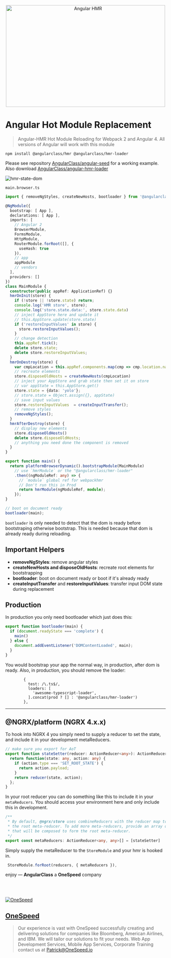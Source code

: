 <p align="center">
  <a href="http://angularclass.com" target="_blank">
    <img src="https://cloud.githubusercontent.com/assets/1016365/26220655/77e69902-3be1-11e7-8305-87471affe598.png" alt="Angular HMR" width="500" height="320"/>
  </a>
</p>


# Angular Hot Module Replacement
> Angular-HMR
Hot Module Reloading for Webpack 2 and Angular 4. All versions of Angular will work with this module

`npm install @angularclass/hmr @angularclass/hmr-loader`

Please see repository [AngularClass/angular-seed](https://github.com/AngularClass/angular-seed) for a working example.  
Also download [AngularClass/angular-hmr-loader](https://github.com/AngularClass/angular-hmr-loader)

![hmr-state-dom](https://cloud.githubusercontent.com/assets/1016365/18380378/e573320e-762b-11e6-99e0-cc110ffacc6a.gif)

`main.browser.ts`
```typescript
import { removeNgStyles, createNewHosts, bootloader } from '@angularclass/hmr';

@NgModule({
  bootstrap: [ App ],
  declarations: [ App ],
  imports: [
    // Angular 2
    BrowserModule,
    FormsModule,
    HttpModule,
    RouterModule.forRoot([], {
      useHash: true
    }),
    // app
    appModule
    // vendors
  ],
  providers: []
})
class MainModule {
  constructor(public appRef: ApplicationRef) {}
  hmrOnInit(store) {
    if (!store || !store.state) return;
    console.log('HMR store', store);
    console.log('store.state.data:', store.state.data)
    // inject AppStore here and update it
    // this.AppStore.update(store.state)
    if ('restoreInputValues' in store) {
      store.restoreInputValues();
    }
    // change detection
    this.appRef.tick();
    delete store.state;
    delete store.restoreInputValues;
  }
  hmrOnDestroy(store) {
    var cmpLocation = this.appRef.components.map(cmp => cmp.location.nativeElement);
    // recreate elements
    store.disposeOldHosts = createNewHosts(cmpLocation)
    // inject your AppStore and grab state then set it on store
    // var appState = this.AppStore.get()
    store.state = {data: 'yolo'};
    // store.state = Object.assign({}, appState)
    // save input values
    store.restoreInputValues  = createInputTransfer();
    // remove styles
    removeNgStyles();
  }
  hmrAfterDestroy(store) {
    // display new elements
    store.disposeOldHosts()
    delete store.disposeOldHosts;
    // anything you need done the component is removed
  }
}

export function main() {
  return platformBrowserDynamic().bootstrapModule(MainModule)
    // use `hmrModule` or the "@angularclass/hmr-loader"
    .then((ngModuleRef: any) => {
      // `module` global ref for webpackhmr
      // Don't run this in Prod
      return hmrModule(ngModuleRef, module);
    });
}

// boot on document ready
bootloader(main);

```
`bootloader` is only needed to detect that the dom is ready before bootstraping otherwise bootstrap. This is needed because that dom is already ready during reloading.

## Important Helpers
* **removeNgStyles**: remove angular styles
* **createNewHosts and disposeOldHosts**: recreate root elements for bootstrapping
* **bootloader**: boot on document ready or boot if it's already ready
* **createInputTransfer** and **restoreInputValues**: transfer input DOM state during replacement

## Production
In production you only need bootloader which just does this:
```typescript
export function bootloader(main) {
  if (document.readyState === 'complete') {
    main()
  } else {
    document.addEventListener('DOMContentLoaded', main);
  }
}
```
You would bootstrap your app the normal way, in production, after dom is ready. Also, in production, you should remove the loader:
```es6
        {
          test: /\.ts$/,
          loaders: [
            'awesome-typescript-loader',
          ].concat(prod ? [] : '@angularclass/hmr-loader')
        },
```

___

## @NGRX/platform (NGRX 4.x.x)
To hook into NGRX 4 you simply need to supply a reducer to set the state, and include it in your development metaReducers.
```typescript
// make sure you export for AoT
export function stateSetter(reducer: ActionReducer<any>): ActionReducer<any> {
  return function(state: any, action: any) {
    if (action.type === 'SET_ROOT_STATE') {
      return action.payload;
    }
    return reducer(state, action);
  };
}
```
In your root reducer you can do something like this to include it in your `metaReducers`.
You should access your environment here and only include this in development.
```typescript
/**
 * By default, @ngrx/store uses combineReducers with the reducer map to compose
 * the root meta-reducer. To add more meta-reducers, provide an array of meta-reducers
 * that will be composed to form the root meta-reducer.
 */
export const metaReducers: ActionReducer<any, any>[] = [stateSetter]
```
Simply supply the metaReducer to the `StoreModule` and your hmr is hooked in.
```typescript
 StoreModule.forRoot(reducers, { metaReducers }),
```



enjoy — **AngularClass** a **OneSpeed** company

<br><br>

[![OneSpeed](https://user-images.githubusercontent.com/1016365/28739734-462f5210-73b2-11e7-92f7-2aabe05cfefa.png  "OneSpeed")](https://onespeed.io)
## [OneSpeed](https://onespeed.io)
> Our experience is vast with OneSpeed successfully creating and delivering solutions for companies like Bloomberg, American Airlines, and IBM.
> We will tailor our solutions to fit your needs. Web App Development Services, Mobile App Services, Corporate Training contact us at Patrick@OneSpeed.io
